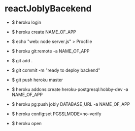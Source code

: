 # reactJoblyBacekend
- $ heroku login
- $ heroku create NAME_OF_APP
- $ echo "web: node server.js" > Procfile
- $ heroku git:remote -a NAME_OF_APP
- $ git add .
- $ git commit -m "ready to deploy backend"

- $ git push heroku master
- $ heroku addons:create heroku-postgresql:hobby-dev -a NAME_OF_APP
- $ heroku pg:push jobly DATABASE_URL -a NAME_OF_APP
- $ heroku config:set PGSSLMODE=no-verify
- $ heroku open

